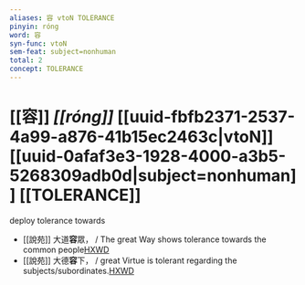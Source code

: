 ```yaml
---
aliases: 容 vtoN TOLERANCE
pinyin: róng
word: 容
syn-func: vtoN
sem-feat: subject=nonhuman
total: 2
concept: TOLERANCE 
---
```

# [[容]] *[[róng]]*  [[uuid-fbfb2371-2537-4a99-a876-41b15ec2463c|vtoN]] [[uuid-0afaf3e3-1928-4000-a3b5-5268309adb0d|subject=nonhuman]] [[TOLERANCE]]
deploy tolerance towards
 - [[說苑]] 大道**容**眾， / The great Way shows tolerance towards the common people[HXWD](https://hxwd.org/textview.html?location=CH1a0907_CHANT_001-2a.10)
 - [[說苑]] 大德**容**下， / great Virtue is tolerant regarding the subjects/subordinates.[HXWD](https://hxwd.org/textview.html?location=CH1a0907_CHANT_001-2a.11)